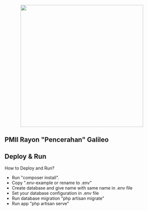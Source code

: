 <p align="center"><img src="public/favicon.ico" width="400"></p>

## PMII Rayon "Pencerahan" Galileo

## Deploy & Run

How to Deploy and Run?

- Run "composer install".
- Copy ".env-example or rename to .env"
- Create database and give name with same name in .env file
- Set your database configuration in .env file
- Run database migration "php artisan migrate"
- Run app "php artisan serve"
